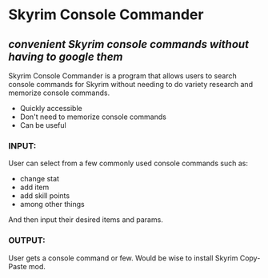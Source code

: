 # Skyrim Console Commander
## _convenient Skyrim console commands without having to google them_

Skyrim Console Commander is a program that allows users to search console commands for Skyrim without needing to do variety research and memorize console commands.

- Quickly accessible
- Don't need to memorize console commands
- Can be useful

### INPUT:
User can select from a few commonly used console commands such as:

- change stat
- add item
- add skill points
- among other things
 
And then input their desired items and params.

### OUTPUT:
User gets a console command or few.
Would be wise to install Skyrim Copy-Paste mod.